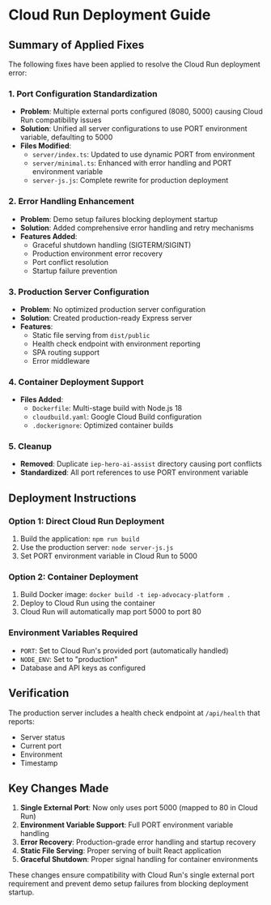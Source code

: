# Cloud Run Deployment Guide

## Summary of Applied Fixes

The following fixes have been applied to resolve the Cloud Run deployment error:

### 1. Port Configuration Standardization
- **Problem**: Multiple external ports configured (8080, 5000) causing Cloud Run compatibility issues
- **Solution**: Unified all server configurations to use PORT environment variable, defaulting to 5000
- **Files Modified**:
  - `server/index.ts`: Updated to use dynamic PORT from environment
  - `server/minimal.ts`: Enhanced with error handling and PORT environment variable
  - `server-js.js`: Complete rewrite for production deployment

### 2. Error Handling Enhancement
- **Problem**: Demo setup failures blocking deployment startup
- **Solution**: Added comprehensive error handling and retry mechanisms
- **Features Added**:
  - Graceful shutdown handling (SIGTERM/SIGINT)
  - Production environment error recovery
  - Port conflict resolution
  - Startup failure prevention

### 3. Production Server Configuration
- **Problem**: No optimized production server configuration
- **Solution**: Created production-ready Express server
- **Features**:
  - Static file serving from `dist/public`
  - Health check endpoint with environment reporting
  - SPA routing support
  - Error middleware

### 4. Container Deployment Support
- **Files Added**:
  - `Dockerfile`: Multi-stage build with Node.js 18
  - `cloudbuild.yaml`: Google Cloud Build configuration
  - `.dockerignore`: Optimized container builds

### 5. Cleanup
- **Removed**: Duplicate `iep-hero-ai-assist` directory causing port conflicts
- **Standardized**: All port references to use PORT environment variable

## Deployment Instructions

### Option 1: Direct Cloud Run Deployment
1. Build the application: `npm run build`
2. Use the production server: `node server-js.js`
3. Set PORT environment variable in Cloud Run to 5000

### Option 2: Container Deployment
1. Build Docker image: `docker build -t iep-advocacy-platform .`
2. Deploy to Cloud Run using the container
3. Cloud Run will automatically map port 5000 to port 80

### Environment Variables Required
- `PORT`: Set to Cloud Run's provided port (automatically handled)
- `NODE_ENV`: Set to "production"
- Database and API keys as configured

## Verification
The production server includes a health check endpoint at `/api/health` that reports:
- Server status
- Current port
- Environment
- Timestamp

## Key Changes Made
1. **Single External Port**: Now only uses port 5000 (mapped to 80 in Cloud Run)
2. **Environment Variable Support**: Full PORT environment variable handling
3. **Error Recovery**: Production-grade error handling and startup recovery
4. **Static File Serving**: Proper serving of built React application
5. **Graceful Shutdown**: Proper signal handling for container environments

These changes ensure compatibility with Cloud Run's single external port requirement and prevent demo setup failures from blocking deployment startup.